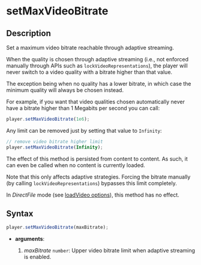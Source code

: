 # setMaxVideoBitrate

## Description

Set a maximum video bitrate reachable through adaptive streaming.

When the quality is chosen through adaptive streaming (i.e., not enforced
manually through APIs such as `lockVideoRepresentations`), the player will never
switch to a video quality with a bitrate higher than that value.

The exception being when no quality has a lower bitrate, in which case the
minimum quality will always be chosen instead.

For example, if you want that video qualities chosen automatically never have
a bitrate higher than 1 Megabits per second you can call:

```js
player.setMaxVideoBitrate(1e6);
```

Any limit can be removed just by setting that value to `Infinity`:

```js
// remove video bitrate higher limit
player.setMaxVideoBitrate(Infinity);
```

The effect of this method is persisted from content to content. As such, it can
even be called when no content is currently loaded.

Note that this only affects adaptive strategies. Forcing the bitrate manually
(by calling `lockVideoRepresentations`) bypasses this limit completely.

<div class="warning">
In <i>DirectFile</i> mode (see <a
href="../Loading_a_Content.md#transport">loadVideo options</a>),
this method has no effect.
</div>

## Syntax

```js
player.setMaxVideoBitrate(maxBitrate);
```

  - **arguments**:

    1. _maxBitrate_ `number`: Upper video bitrate limit when adaptive streaming
       is enabled.
